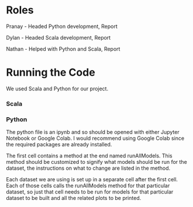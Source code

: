 # Roles

Pranay - Headed Python development, Report

Dylan - Headed Scala development, Report

Nathan - Helped with Python and Scala, Report


# Running the Code

We used Scala and Python for our project.

### Scala

### Python

The python file is an ipynb and so should be opened with either Jupyter Notebook or Google Colab. I would recommend using Google Colab since the required packages are already installed. 

The first cell contains a method at the end named runAllModels. This method should be customized to signify what models should be run for the dataset, the instructions on what to change are listed in the method. 

Each dataset we are using is set up in a separate cell after the first cell. Each of those cells calls the runAllModels method for that particular dataset, so just that cell needs to be run for models for that particular dataset to be built and all the related plots to be printed.
